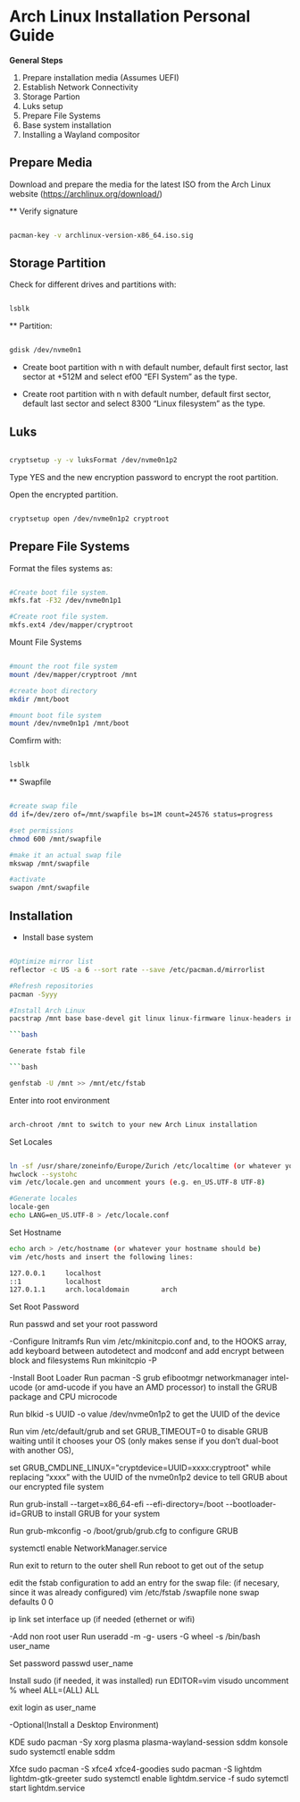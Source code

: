 # Arch Linux Installation Personal Guide

**General Steps**

1. Prepare installation media (Assumes UEFI)
2. Establish Network Connectivity
3. Storage Partion
4. Luks setup
5. Prepare File Systems
5. Base system installation
6. Installing a Wayland compositor

## Prepare Media 

Download and prepare the media for the latest ISO from the Arch Linux website (https://archlinux.org/download/)

** Verify signature

```bash

pacman-key -v archlinux-version-x86_64.iso.sig

```

## Storage Partition

Check for different drives and partitions with:

```bash

lsblk

```

** Partition:

```bash

gdisk /dev/nvme0n1

```

* Create boot partition with n with default number, default first sector, last sector at +512M and select ef00 “EFI System” as the type.

* Create root partition with n with default number, default first sector, default last sector 
and select 8300 “Linux filesystem” as the type.

## Luks

```bash

cryptsetup -y -v luksFormat /dev/nvme0n1p2

```
Type YES and the new encryption password to encrypt the root partition.

Open the encrypted partition.

```bash

cryptsetup open /dev/nvme0n1p2 cryptroot

```

## Prepare File Systems

Format the files systems as:

```bash

#Create boot file system.
mkfs.fat -F32 /dev/nvme0n1p1

#Create root file system.
mkfs.ext4 /dev/mapper/cryptroot

```

Mount File Systems

```bash

#mount the root file system
mount /dev/mapper/cryptroot /mnt

#create boot directory
mkdir /mnt/boot

#mount boot file system
mount /dev/nvme0n1p1 /mnt/boot
```
Comfirm with:

```bash 

lsblk

```

** Swapfile

```bash

#create swap file
dd if=/dev/zero of=/mnt/swapfile bs=1M count=24576 status=progress

#set permissions
chmod 600 /mnt/swapfile

#make it an actual swap file
mkswap /mnt/swapfile

#activate
swapon /mnt/swapfile

```

## Installation

* Install base system

```bash

#Optimize mirror list
reflector -c US -a 6 --sort rate --save /etc/pacman.d/mirrorlist

#Refresh repositories
pacman -Syyy

#Install Arch Linux
pacstrap /mnt base base-devel git linux linux-firmware linux-headers intel-ucode mkinitcpio lvm2 neovim  

```bash

Generate fstab file

```bash

genfstab -U /mnt >> /mnt/etc/fstab

```

Enter into root environment

```bash

arch-chroot /mnt to switch to your new Arch Linux installation

```

Set Locales

```bash

ln -sf /usr/share/zoneinfo/Europe/Zurich /etc/localtime (or whatever your timezone is) to set your time zone
hwclock --systohc
vim /etc/locale.gen and uncomment yours (e.g. en_US.UTF-8 UTF-8)

#Generate locales
locale-gen
echo LANG=en_US.UTF-8 > /etc/locale.conf

```

Set Hostname

```bash
echo arch > /etc/hostname (or whatever your hostname should be)
vim /etc/hosts and insert the following lines:

127.0.0.1     localhost
::1           localhost
127.0.1.1     arch.localdomain        arch

```

Set Root Password


Run passwd and set your root password

-Configure Initramfs
Run vim /etc/mkinitcpio.conf and, to the HOOKS array, add keyboard between autodetect and modconf 
and add encrypt between block and filesystems
Run mkinitcpio -P

-Install Boot Loader
Run pacman -S grub efibootmgr networkmanager intel-ucode (or amd-ucode if you have an AMD processor) to install the GRUB package and CPU microcode

Run blkid -s UUID -o value /dev/nvme0n1p2 to get the UUID of the device

Run vim /etc/default/grub and set GRUB_TIMEOUT=0 to disable GRUB waiting until it chooses your OS 
(only makes sense if you don’t dual-boot with another OS), 

set GRUB_CMDLINE_LINUX="cryptdevice=UUID=xxxx:cryptroot" while replacing “xxxx” with the UUID of the 
nvme0n1p2 device to tell GRUB about our encrypted file system

Run grub-install --target=x86_64-efi --efi-directory=/boot --bootloader-id=GRUB to install GRUB for your system

Run grub-mkconfig -o /boot/grub/grub.cfg to configure GRUB

systemctl enable NetworkManager.service

Run exit to return to the outer shell
Run reboot to get out of the setup

edit the fstab configuration to add an entry for the swap file: (if necesary, since it was already configured)
vim /etc/fstab
/swapfile none swap defaults 0 0 

ip link set interface up (if needed (ethernet or wifi)

-Add  non root user
Run useradd -m -g- users -G wheel -s /bin/bash user_name

Set password passwd user_name

Install sudo (if needed, it was installed)
run EDITOR=vim visudo
uncomment % wheel ALL=(ALL) ALL

exit
login as user_name

-Optional(Install a Desktop Environment)

KDE
sudo pacman -Sy xorg plasma plasma-wayland-session sddm konsole
sudo systemctl enable sddm

Xfce
sudo pacman -S xfce4 xfce4-goodies
sudo pacman -S lightdm lightdm-gtk-greeter
sudo systemctl enable lightdm.service -f
sudo sytemctl start lightdm.service

